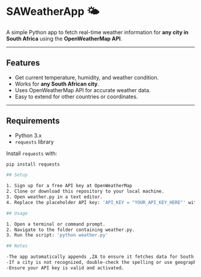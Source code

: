 # SAWeatherApp 🌤️

A simple Python app to fetch real-time weather information for **any city in South Africa** using the **OpenWeatherMap API**.

---

## Features
- Get current temperature, humidity, and weather condition.
- Works for **any South African city**.
- Uses OpenWeatherMap API for accurate weather data.
- Easy to extend for other countries or coordinates.

---

## Requirements
- Python 3.x
- `requests` library

Install `requests` with:
```bash
pip install requests

## Setup

1. Sign up for a free API key at OpenWeatherMap
2. Clone or download this repository to your local machine.
3. Open weather.py in a text editor.
4. Replace the placeholder API key: 'API_KEY = "YOUR_API_KEY_HERE"' with your actual API key.

## Usage

1. Open a terminal or command prompt.
2. Navigate to the folder containing weather.py.
3. Run the script: 'python weather.py'

## Notes

-The app automatically appends ,ZA to ensure it fetches data for South African cities.
-If a city is not recognized, double-check the spelling or use geographic coordinates.
-Ensure your API key is valid and activated.
